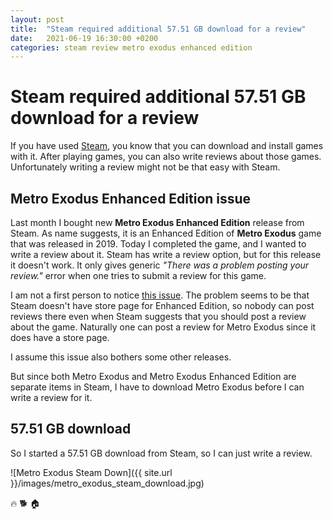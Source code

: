 ```yaml
---
layout: post
title:  "Steam required additional 57.51 GB download for a review"
date:   2021-06-19 16:30:00 +0200
categories: steam review metro exodus enhanced edition
---
```

# Steam required additional 57.51 GB download for a review

If you have used [Steam](https://store.steampowered.com/), you know that you can download and install games with it. After playing games, you can also write reviews about those games. Unfortunately writing a review might not be that easy with Steam.

## Metro Exodus Enhanced Edition issue

Last month I bought new **Metro Exodus Enhanced Edition** release from Steam. As name suggests, it is an Enhanced Edition of **Metro Exodus** game that was released in 2019. Today I completed the game, and I wanted to write a review about it. Steam has write a review option, but for this release it doesn't work. It only gives generic _"There was a problem posting your review."_ error when one tries to submit a review for this game.

I am not a first person to notice [this issue](https://steamcommunity.com/app/1449560/discussions/0/3111405265466379444/). The problem seems to be that Steam doesn't have store page for Enhanced Edition, so nobody can post reviews there even when Steam suggests that you should post a review about the game. Naturally one can post a review for Metro Exodus since it does have a store page.

I assume this issue also bothers some other releases.

But since both Metro Exodus and Metro Exodus Enhanced Edition are separate items in Steam, I have to download Metro Exodus before I can write a review for it.

## 57.51 GB download

So I started a 57.51 GB download from Steam, so I can just write a review. 

![Metro Exodus Steam Down]({{ site.url }}/images/metro_exodus_steam_download.jpg)  

🔥 🐕 🏠